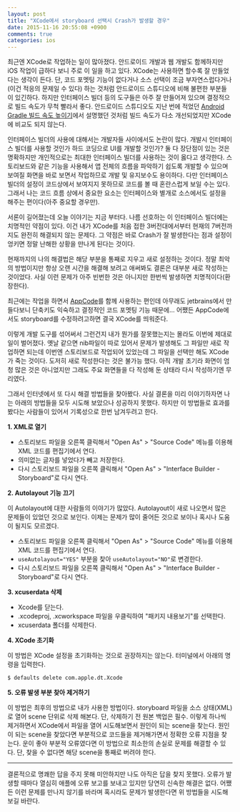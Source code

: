 ```yaml
---
layout: post
title: "XCode에서 storyboard 선택시 Crash가 발생할 경우"
date: 2015-11-16 20:55:08 +0900
comments: true
categories: ios
---
```

최근엔 XCode로 작업하는 일이 많아졌다. 안드로이드 개발과 웹 개발도 함께하지만 iOS 작업이 급하다 보니 주로 이 일을 하고 있다.
XCode는 사용하면 할수록 잘 만들었다는 생각이 든다. 단, 코드 포멧팅 기능이 없다거나 소스 선택이 조금 부자연스럽다거나(이건 적응의 문제일 수 있다) 하는 것처럼 안드로이드 스튜디오에 비해 불편한 부분들이 있긴하다. 하지만 인터페이스 빌더 등의 도구들은 아주 잘 만들어져 있으며 결정적으로 빌드 속도가 무척 빨라서 좋다. 안드로이드 스튜디오도 지난 번에 적었던 [Android Gradle 빌드 속도 높이기](/2015/09/29/android-gradle-builds-speed-up/)에서 설명했던 것처럼 빌드 속도가 다소 개선되었지만 XCode에 비교도 되지 않는다.

인터페이스 빌더의 사용에 대해서는 개발자들 사이에서도 논란이 많다. 개발시 인터페이스 빌더를 사용할 것인가 하드 코딩으로 UI를 개발할 것인가? 둘 다 장단점이 있는 것은 명확하지만 개인적으로는 최대한 인터페이스 빌더를 사용하는 것이 옳다고 생각한다. 스토리보드와 같은 기능을 사용해서 앱 전체의 흐름을 파악하기 쉽도록 개발할 수 있으며 보여질 화면을 바로 보면서 작업하므로 개발 및 유지보수도 용이하다. 다만 인터페이스 빌더의 설정이 코드상에서 보여지지 못하므로 코드를 볼 때 혼란스럽게 보일 수는 있다. 그래서 나는 코드 흐름 상에서 중요한 요소는 인터페이스와 별개로 소스에서도 설정을 해주는 편이다(아주 중요할 경우만).

서론이 길어졌는데 오늘 이야기는 지금 부터다. 나름 선호하는 이 인터페이스 빌더에는 치명적인 약점이 있다. 이건 내가 XCode를 처음 접한 3버전대에서부터 현재의 7버전까지도 완전히 해결되지 않는 문제다. 그 약점은 바로 Crash가 잘 발생한다는 점과 설정이 엉키면 정말 난해한 상황을 만나게 된다는 것이다.

현재까지의 나의 해결법은 해당 부분을 통째로 지우고 새로 설정하는 것이다. 정말 최악의 방법이지만 항상 오랜 시간을 해결해 보려고 애써봐도 결론은 대부분 새로 작성하는 것이었다. 사실 이런 문제가 아주 빈번한 것은 아니지만 한번씩 발생하면 치명적이다(환장한다).

최근에는 작업을 하면서 [AppCode](https://www.jetbrains.com/objc/)를 함께 사용하는 편인데 아무래도 jetbrains에서 만들다보니 단축키도 익숙하고 결정적인 코드 포멧팅 기능 때문에...
어쨌든 AppCode에서도 storyboard를 수정하려고하면 결국 XCode를 띄워준다.

이렇게 개발 도구를 섞어써서 그런건지 내가 뭔가를 잘못했는지는 몰라도 이번에 제대로 일이 벌어졌다. 옛날 같으면 nib파일이 따로 있어서 문제가 발생해도 그 파일만 새로 작업하면 되는데 이번엔 스토리보드로 작업되어 있었는데 그 파일을 선택만 해도 XCode가 죽는 것이다. 도저히 새로 작성한다는 것은 불가능 했다. 아직 개발 초기라 화면이 엄청 많은 것은 아니었지만 그래도 주요 화면들을 다 작성해 둔 상태라 다시 작성하기엔 무리였다.

그래서 인터넷에서 또 다시 해결 방법들을 찾아봤다. 사실 결론을 미리 이야기하자면 나는 아래의 방법들을 모두 시도해 보았으나 성공하지 못했다.  하지만 이 방법들로 효과를 봤다는 사람들이 있어서 기록성으로 한번 남겨두려고 한다.

**1. XML로 열기**

* 스토리보드 파일을 오른쪽 클릭해서 "Open As" > "Source Code" 메뉴를 이용해 XML 코드를 편집기에서 연다.
* 의미없는 글자를 넣었다가 빼고 저장한다.
* 다시 스토리보드 파일을 오른쪽 클릭해서 "Open As" > "Interface Builder - Storyboard"로 다시 연다.

**2. Autolayout 기능 끄기**

이 Autolayout에 대한 사람들의 이야기가 많았다. Autolayout이 새로 나오면서 많은 문제들이 있었던 것으로 보인다. 이제는 문제가 많이 줄어든 것으로 보이나 혹시나 도움이 될지도 모르겠다.

* 스토리보드 파일을 오른쪽 클릭해서 "Open As" > "Source Code" 메뉴를 이용해 XML 코드를 편집기에서 연다.  
* `useAutolayout="YES"` 부분을 찾아 `useAutolayout="NO"`로 변경한다.
* 다시 스토리보드 파일을 오른쪽 클릭해서 "Open As" > "Interface Builder - Storyboard"로 다시 연다.

**3. xcuserdata 삭제**

* Xcode를 닫는다.
* .xcodeproj, .xcworkspace 파일을 우클릭하여 "패키지 내용보기"를 선택한다.
* xcuserdata 폴더를 삭제한다.

**4. XCode 초기화**

이 방법은 XCode 설정을 초기화하는 것으로 권장하지는 않는다. 터미널에서 아래의 명령을 입력한다.

```bash
$ defaults delete com.apple.dt.Xcode
```

**5. 오류 발생 부분 찾아 제거하기**

이 방법은 최후의 방법으로 내가 사용한 방법이다. storyboard 파일을 소스 상태(XML)로 열어 scene 단위로 삭제 해본다. 단, 삭제하기 전 원본 백업은 필수. 이렇게 하나씩 제거하면서 XCode에서 파일을 열어 시도해보면서 원인이 되는 scene을 찾는다. 원인이 되는 scene을 찾았다면 부분적으로 코드들을 제거해가면서 정확한 오류 지점을 찾는다. 운이 좋아 부분적 오류였다면 이 방법으로 최소한의 손실로 문제를 해결할 수 있다. 단, 찾을 수 없다면 해당 scene을 통째로 버려야 한다.

***

결론적으로 명쾌한 답을 주지 못해 미안하지만 나도 아직은 답을 찾지 못했다. 오류가 발생할 때마다 열심히 애플에 오류 보고를 보내고 있지만 당연히 신속한 해결은 없다. 어쨌든 이런 문제를 만나지 않기를 바라며 혹시라도 문제가 발생한다면 위 방법들을 시도해보길 바란다.
